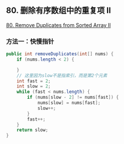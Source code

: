 ## 80. 删除有序数组中的重复项 II

[80. Remove Duplicates from Sorted Array II](https://leetcode-cn.com/problems/remove-duplicates-from-sorted-array-ii/)

### 方法一：快慢指针

```java
public int removeDuplicates(int[] nums) {
    if (nums.length < 2) {

    }
    // 这里因为slow不是指索引，而是第2个元素
    int fast = 2;
    int slow = 2;
    while (fast < nums.length) {
        if (nums[slow - 2] != nums[fast]) {
            nums[slow] = nums[fast];
            slow++;
        }
        fast++;
    }
    return slow;
}
```